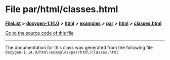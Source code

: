 

# File par/html/classes.html



[**FileList**](files.md) **>** [**doxygen-1.14.0**](dir_9d5bad020669189c90cda983471be5d0.md) **>** [**html**](dir_05d1fd8a7cdd04f638f8b23196de02e2.md) **>** [**examples**](dir_aa52e73a32d193037813a53dcfe817b6.md) **>** [**par**](dir_c8b798a43187d84976dc806f569b1db6.md) **>** [**html**](dir_2ef3e09af6789b4035e7e18bdb53680e.md) **>** [**classes.html**](par_2html_2classes_8html.md)

[Go to the source code of this file](par_2html_2classes_8html_source.md)





































































------------------------------
The documentation for this class was generated from the following file `doxygen-1.14.0/html/examples/par/html/classes.html`

